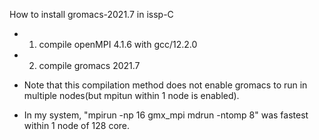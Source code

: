 How to install gromacs-2021.7 in issp-C

- 1. compile openMPI 4.1.6 with gcc/12.2.0
- 2. compile gromacs 2021.7

- Note that this compilation method does not enable gromacs to run in multiple nodes(but mpitun within 1 node is enabled).
- In my system, "mpirun -np 16 gmx_mpi mdrun -ntomp 8" was fastest within 1 node of 128 core.
